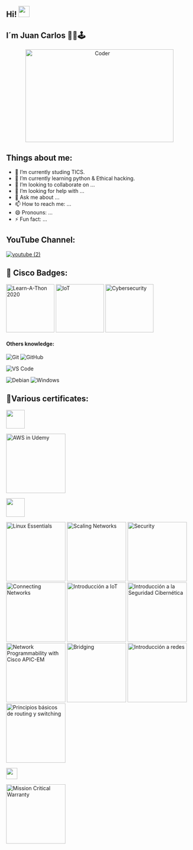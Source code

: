 <h2 align="left">
 <abc>
  <br>Hi! <img src="https://user-images.githubusercontent.com/42378118/110234147-e3259600-7f4e-11eb-95be-0c4047144dea.gif" width="30"><br>
 </abc>
</h2> 

## I´m Juan Carlos 👨‍💻🕹

<div align="center">
<img src="https://github.com/raghavk16/raghavk16/blob/master/coderman.gif" alt="Coder" width="400" height="250" />
</div>
</div>

## Things about me:

- 🔭 I’m currently studing TICS.
- 🌱 I’m currently learning python & Ethical hacking.
- 👯 I’m looking to collaborate on ...
- 🤔 I’m looking for help with ...
- 💬 Ask me about ...
- 📫 How to reach me: ...
- 😄 Pronouns: ...
- ⚡ Fun fact: ...

<h2 align="left">YouTube Channel:</h2>

[![youtube (2)](https://user-images.githubusercontent.com/83681664/136712430-8ae65290-1df9-4ed9-a1d9-1d771642b957.png)](https://www.youtube.com/channel/UC4ehUjFHjy7J0pqxKlTdOPA)



<h2 align="left">🥇 Cisco Badges:</h2>

<a href="https://www.credly.com/badges/4d4c29b4-7a3f-40f8-bb38-a80030b23a3c/public_url"><img height="130" src="https://user-images.githubusercontent.com/83681664/139774640-d9b4a267-0c7a-484c-a3a9-2f753da92a26.png" alt="Learn-A-Thon 2020" title="Networking Academy Learn-A-Thon 2020"></a>
<a href="https://www.credly.com/badges/a506533b-7f0a-46f0-bf52-91ad254997d6/public_url"><img height="130" src="https://user-images.githubusercontent.com/83681664/139774639-c2cef7a1-dbca-4817-a791-c338b0b3df24.png" alt="IoT" title="Introduction to IoT"></a>
<a href="https://www.credly.com/badges/548fbb98-2160-41ba-a140-1ff2cef98741/public_url"><img height="130" src="https://user-images.githubusercontent.com/83681664/139774641-70b3ec53-7525-4202-a6eb-ad60c3731cfb.png" alt="Cybersecurity" title="Introduction to Cybersecurity"></a>

#### Others knowledge: 
![Git](https://img.shields.io/badge/-Git-%23F05032?style=flat-square&logo=git&logoColor=%23ffffff)
![GitHub](https://img.shields.io/badge/-GitHub-181717?style=flat-square&logo=github)

![VS Code](http://img.shields.io/badge/-VS%20Code-007ACC?style=flat-square&logo=visual-studio-code&logoColor=ffffff)

![Debian](http://img.shields.io/badge/-Debian-A81D33?style=flat-square&logo=debian&logoColor=ffffff)
![Windows](http://img.shields.io/badge/-Windows-0078D6?style=flat-square&logo=windows&logoColor=ffffff)

<h2 aling="left">📝Various certificates:</h2> 

<code><a href="https://www.udemy.com/user/juan-carlos-de-la-cruz-112/" target="_blank"><img height="50" src="https://www.vectorlogo.zone/logos/udemy/udemy-ar21.svg"></a></code>

<a href="https://drive.google.com/file/d/1A2U-BdMrGE6O14fq5Wi0vE59jjbGH-4f/view?usp=sharing"><img height="160" src="https://user-images.githubusercontent.com/83681664/139772254-eca3d46d-137e-4de0-b064-62f64179075c.jpg" alt="AWS in Udemy" title="AWS Alojamiento de Sitio Web en Modo Serverless - Udemy"></a>

<code><a target="_blank"><img height="50" src="https://www.vectorlogo.zone/logos/cisco/cisco-ar21.svg"></a></code>

<a href="https://drive.google.com/file/d/1tUyJ4PgqiNvC9v9G5OmhRW49kaVPa7HU/view?usp=sharing"><img height="160" src="https://user-images.githubusercontent.com/83681664/139772638-911bb68b-5a2e-4504-80d7-26c4548a2396.jpg" alt="Linux Essentials" title="NDG Linux Essentials - Cisco Networking Academy"></a>
<a href="https://drive.google.com/file/d/1iq6v6sbFH0cWDAwmn5S-5-EXKIGJWyUQ/view?usp=sharing"><img height="160" src="https://user-images.githubusercontent.com/83681664/139772664-dd323754-efc1-4139-b953-595a25c28117.jpg" alt="Scaling Networks" title="CCNA Routing and Switching: Scaling Networks - Cisco Networking Academy"></a>
<a href="https://drive.google.com/file/d/1zH1yZt4vCx0f7q-O_UowzGGSiX6vqGUc/view?usp=sharing"><img height="160" src="https://user-images.githubusercontent.com/83681664/139772666-72a7ff00-2769-46f7-951e-6146c37b7f3f.jpg" alt="Security" title="CCNA Security - Cisco Networking Academy"></a>
<a href="https://drive.google.com/file/d/1uB9sTE03xxAm1-WTFBr0AdM3DqQ527xp/view?usp=sharing"><img height="160" src="https://user-images.githubusercontent.com/83681664/139772655-9685d8c9-fc36-4137-a7a8-2f85a06d2a1e.jpg" alt="Connecting Networks" title="CCNA Routing and Switching: Connecting Networks - Cisco Networking Academy"></a>
<a href="https://drive.google.com/file/d/1xkeSOQ77x-cdXkPbomS_mqB1IUlZgCnP/view?usp=sharing"><img height="160" src="https://user-images.githubusercontent.com/83681664/139772660-fbdc62c9-7419-49df-bc82-fe423849b95d.jpg" alt="Introducción a IoT" title="Introducción a IoT - Cisco Networking Academy"></a>
<a href="https://drive.google.com/file/d/1c0Wv9NrXq7SgnueJisIt7oTaq38nTAxT/view?usp=sharing"><img height="160" src="https://user-images.githubusercontent.com/83681664/139772646-02f0ab9d-8313-4b19-bec6-73ec369971d8.jpg" alt="Introducción a la Seguridad Cibernética" title="Introducción a la Seguridad Cibernética - Cisco Networking Academy"></a>
<a href="https://drive.google.com/file/d/1gvoLTPofu_yTCfr9CVeqO0V5dZKQ2jH2/view?usp=sharing"><img height="160" src="https://user-images.githubusercontent.com/83681664/139772650-4214f0c4-06da-4b20-9b3e-442cc2554997.jpg" alt="Network Programmability with Cisco APIC-EM" title="Emerging Technologies Workshop: Network Programmability with Cisco APIC-EM - Cisco Networking Academy"></a>
<a href="https://drive.google.com/file/d/1ltUZyKKAGJI5Up1lFkexPbDIIkNDDC8_/view?usp=sharing"><img height="160" src="https://user-images.githubusercontent.com/83681664/139773659-22db1152-1302-4639-8862-705f9f9ba673.jpg" alt="Bridging" title="CCNAv7: Bridging - Cisco Networking Academy"></a>
<a href="https://drive.google.com/file/d/1ZlT46HKDRCQe0u9fo2oldhmskyt1a6pL/view?usp=sharing"><img height="160" src="https://user-images.githubusercontent.com/83681664/139772669-78264132-a74d-40cd-8d84-ba2fdf9f7402.jpg" alt="Introducción a redes" title="CCNA Routing and Switching: Introducción a redes - Cisco Networking Academy"></a>
<a href="https://drive.google.com/file/d/1YyyIpzeZBa2Jsxp67ddAchdDdvR30ifT/view?usp=sharing"><img height="160" src="https://user-images.githubusercontent.com/83681664/139772673-37f8f5a6-7a41-49b7-a99a-ee43d123fb28.jpg" alt="Principios básicos de routing y switching" title="CCNA Routing and Switching: Principios básicos de routing y switching - Cisco Networking Academy"></a>

<code><a href="https://www.hubbell.com/" target="_blank"><img height="30" src="https://cdn.freelogovectors.net/wp-content/uploads/2020/09/hubbell-logo-768x344.png"></a></code>

<a href="https://drive.google.com/file/d/1ly0uV_-piZR7INmKvhNC59FkRsIp6SD3/view?usp=sharing"><img height="160" src="https://user-images.githubusercontent.com/83681664/139770729-c1e4b7c5-8273-45df-a351-e5aeb999a6a8.jpg" alt="Mission Critical Warranty" title="Mission Critical Warranty - Hubbell Premise Wiring"></a>
